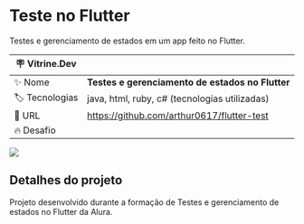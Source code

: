 # Teste no Flutter

Testes e gerenciamento de estados em um app feito no Flutter.

| :placard: Vitrine.Dev |     |
| -------------  | --- |
| :sparkles: Nome        | **Testes e gerenciamento de estados no Flutter**
| :label: Tecnologias | java, html, ruby, c# (tecnologias utilizadas)
| :rocket: URL         | https://github.com/arthur0617/flutter-test
| :fire: Desafio     | 

<!-- Inserir imagem com a #vitrinedev ao final do link -->
![]([https://via.placeholder.com/1200x500.png?text=imagem+lindona+do+meu+projeto](https://drive.google.com/file/d/1ZPMTbUh2NwHunpoYzjqB4EjsTkoWKqju/view?usp=drive_link)#vitrinedev)

## Detalhes do projeto

Projeto desenvolvido durante a formação de Testes e gerenciamento de estados no Flutter da Alura.
